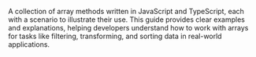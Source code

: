 A collection of array methods written in JavaScript and TypeScript, each with a scenario to illustrate their use. This guide provides clear examples and explanations, helping developers understand how to work with arrays for tasks like filtering, transforming, and sorting data in real-world applications.
